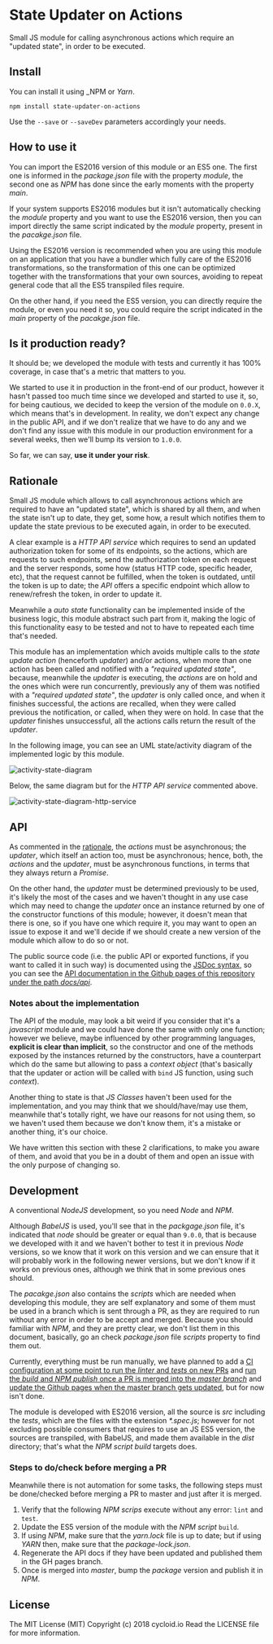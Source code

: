 # State Updater on Actions

Small JS module for calling asynchronous actions which require an "updated state", in order to be executed.

## Install

You can install it using _NPM or _Yarn_.

```
npm install state-updater-on-actions
```

Use the `--save` or `--saveDev` parameters accordingly your needs.

## How to use it

You can import the ES2016 version of this module or an ES5 one. The first one is informed in the _package.json_ file with the property _module_, the second one as _NPM_ has done since the early moments with the property _main_.

If your system supports ES2016 modules but it isn't automatically checking the _module_ property and you want to use the ES2016 version, then you can import directly the same script indicated by the _module_ property, present in the _pacakge.json_ file.

Using the ES2016 version is recommended when you are using this module on an application that you have a bundler which fully care of the ES2016 transformations, so the transformation of this one can be optimized together with the transformations that your own sources, avoiding to repeat general code that all the ES5 transpiled files require.

On the other hand, if you need the ES5 version, you can directly require the module, or even you need it so, you could require the script indicated in the _main_ property of the _pacakge.json_ file.

## Is it production ready?

It should be; we developed the module with tests and currently it has 100% coverage, in case that's a metric that matters to you.

We started to use it in production in the front-end of our product, however it hasn't passed too much time since we developed and started to use it, so, for being cautious, we decided to keep the version of the module on `0.0.X`, which means that's in development. In reality, we don't expect any change in the public API, and if we don't realize that we have to do any and we don't find any issue with this module in our production environment for a several weeks, then we'll bump its version to `1.0.0`.

So far, we can say, **use it under your risk**.

## Rationale

Small JS module which allows to call asynchronous actions which are required to have an "updated state", which is shared by all them, and when the state isn't up to date, they get, some how, a result which notifies them to update the state previous to be executed again, in order to be executed.

A clear example is a _HTTP API service_ which requires to send an updated authorization token for some of its endpoints, so the actions, which are requests to such endpoints, send the authorization token on each request and the server responds, some how (status HTTP code, specific header, etc), that the request cannot be fulfilled, when the token is outdated, until the token is up to date; the _API_ offers a specific endpoint which allow to renew/refresh the token, in order to update it.

Meanwhile a _auto state_ functionality can be implemented inside of the business logic, this module abstract such part from it, making the logic of this functionality easy to be tested and not to have to repeated each time that's needed.

This module has an implementation which avoids multiple calls to the _state update action_ (henceforth _updater_) and/or actions, when more than one action has been called and notified with a _"required updated state"_, because, meanwhile the _updater_ is executing, the _actions_ are on hold and the ones which were run concurrently, previously any of them was notified with a _"required updated state"_, the _updater_ is only called once, and when it finishes successful, the actions are recalled, when they were called previous the notification, or called, when they were on hold. In case that the _updater_ finishes unsuccessful, all the actions calls return the result of the _updater_.

In the following image, you can see an UML state/activity diagram of the implemented logic by this module.

![activity-state-diagram](docs/activity-state-diagram.png)

Below, the same diagram but for the _HTTP API service_ commented above.

![activity-state-diagram-http-service](docs/activity-state-diagram-http-service.png)

## API

As commented in the [rationale](#rationale), the _actions_ must be asynchronous; the _updater_, which itself an action too, must be asynchronous; hence, both, the _actions_ and the _updater_, must be asynchronous functions, in terms that they always return a _Promise_.

On the other hand, the _updater_ must be determined previously to be used, it's likely the most of the cases and we haven't thought in any use case which may need to change the _updater_ once an instance returned by one of the constructor functions of this module; however, it doesn't mean that there is one, so if you have one which require it, you may want to open an issue to expose it and we'll decide if we should create a new version of the module which allow to do so or not.

The public source code (i.e. the public API or exported functions, if you want to called it in such way) is documented using the [JSDoc syntax](http://usejsdoc.org), so you can see the [API documentation in the Github pages of this repository under the path _docs/api_](http://cycloidio.github.io/state-updater-on-actions/docs/api).

### Notes about the implementation

The API of the module, may look a bit weird if you consider that it's a _javascript_ module and we could have done the same with only one function; however we believe, maybe influenced by other programming languages, __explicit is clear than implicit__, so the constructor and one of the methods exposed by the instances returned by the constructors, have a counterpart which do the same but allowing to pass a _context object_ (that's basically that the updater or action will be called with `bind` JS function, using such _context_).

Another thing to state is that _JS Classes_ haven't been used for the implementation, and you may think that we should/have/may use them, meanwhile that's totally right, we have our reasons for not using them, so we haven't used them because we don't know them, it's a mistake or another thing, it's our choice.

We have written this section with these 2 clarifications, to make you aware of them, and avoid that you be in a doubt of them and open an issue with the only purpose of changing so.

## Development

A conventional _NodeJS_ development, so you need _Node_ and _NPM_.

Although _BabelJS_ is used, you'll see that in the _packgage.json_ file, it's indicated that _node_ should be greater or equal than `9.0.0`, that is because we developed with it and we haven't bother to test it in previous _Node_ versions, so we know that it work on this version and we can ensure that it will probably work in the following newer versions, but we don't know if it works on previous ones, although we think that in some previous ones should.

The _pacakge.json_ also contains the _scripts_ which are needed when developing this module, they are self explanatory and some of them must be used in a branch which is sent through a PR, as they are required to run without any error in order to be accept and merged. Because you should familiar with _NPM_, and they are pretty clear, we don't list them in this document, basically, go an check _package.json_ file _scripts_ property to find them out.

Currently, everything must be run manually, we have planned to add a [CI configuration at some point to run the _linter_ and _tests_ on new PRs](https://github.com/cycloidio/state-updater-on-actions/issues/3) and [run the _build_ and _NPM publish_ once a PR is merged into the _master branch_](https://github.com/cycloidio/state-updater-on-actions/issues/5) and [update the Github pages when the master branch gets updated](https://github.com/cycloidio/state-updater-on-actions/issues/6), but for now isn't done.

The module is developed with ES2016 version, all the source is _src_ including the _tests_, which are the files with the extension _*.spec.js_; however for not excluding possible consumers that requires to use an JS ES5 version, the sources are transpiled, with BabelJS, and made them available in the _dist_ directory; that's what the _NPM script build_ targets does.

### Steps to do/check before merging a PR

Meanwhile there is not automation for some tasks, the following steps must be done/checked before merging a PR to master and just after it is merged.

1. Verify that the following _NPM scrips_ execute without any error: `lint` and `test`.
2. Update the ES5 version of the module with the _NPM script_ `build`.
3. If using _NPM_, make sure that the _yarn.lock_ file is up to date; but if using _YARN_ then, make sure that the _package-lock.json_.
4. Regenerate the API docs if they have been updated and published them in the GH pages branch.
5. Once is merged into _master_, bump the _package_ version and publish it in _NPM_.

## License

The MIT License (MIT)
Copyright (c) 2018 cycloid.io
Read the LICENSE file for more information.
